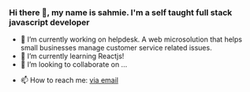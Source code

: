 ### Hi there 👋, my name is sahmie. I'm a self taught full stack javascript developer

- 🔭 I’m currently working on helpdesk. A web microsolution that helps small businesses manage customer service related issues.
- 🌱 I’m currently learning Reactjs!
- 👯 I’m looking to collaborate on ...
<!-- - 🤔 I’m looking for help with ... -->
- 📫 How to reach me: [via email](sahmienwoko@gmail.com)
<!-- - 😄 Pronouns: ...
- 💬 Ask me about ...
- ⚡ Fun fact: ...
-->
